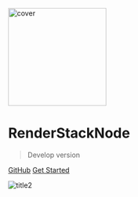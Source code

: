 <!-- _coverpage.md -->

<img src="media/logo/logo no_text.svg" alt="cover" width="200px" />

# **RenderStackNode**

> Develop version

[GitHub](https://github.com/atticus-lv/RenderStackNode)
[Get Started](/develop/Intro.md)

![title2](media/img/develop_title.png)



